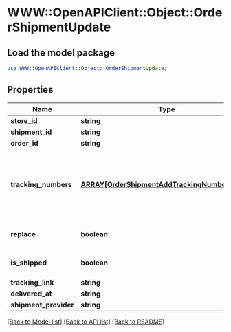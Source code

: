 # WWW::OpenAPIClient::Object::OrderShipmentUpdate

## Load the model package
```perl
use WWW::OpenAPIClient::Object::OrderShipmentUpdate;
```

## Properties
Name | Type | Description | Notes
------------ | ------------- | ------------- | -------------
**store_id** | **string** | Store Id | [optional] 
**shipment_id** | **string** | Shipment id indicates the number of delivery | 
**order_id** | **string** | Defines the order that will be updated | [optional] 
**tracking_numbers** | [**ARRAY[OrderShipmentAddTrackingNumbersInner]**](OrderShipmentAddTrackingNumbersInner.md) | Defines shipment&#39;s tracking numbers that have to be added&lt;/br&gt; How set tracking numbers to appropriate carrier:&lt;ul&gt;&lt;li&gt;tracking_numbers[]&#x3D;a2c.demo1,a2c.demo2 - set default carrier&lt;/li&gt;&lt;li&gt;tracking_numbers[&lt;b&gt;carrier_id&lt;/b&gt;]&#x3D;a2c.demo - set appropriate carrier&lt;/li&gt;&lt;/ul&gt;To get the list of carriers IDs that are available in your store, use the &lt;a href &#x3D; \&quot;https://api2cart.com/docs/#/cart/CartInfo\&quot;&gt;cart.info&lt;/a &gt; method | [optional] 
**replace** | **boolean** | Allows rewrite tracking numbers | [optional] [default to true]
**is_shipped** | **boolean** | Defines shipment&#39;s status | [optional] [default to true]
**tracking_link** | **string** | Defines custom tracking link | [optional] 
**delivered_at** | **string** | Defines the date of delivery | [optional] 
**shipment_provider** | **string** | Defines company name that provide tracking of shipment | [optional] 

[[Back to Model list]](../README.md#documentation-for-models) [[Back to API list]](../README.md#documentation-for-api-endpoints) [[Back to README]](../README.md)


